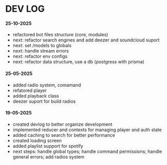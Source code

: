 # DEV LOG

#### 25-10-2025

-  refactored bot files structure (core, modules)
-  next: refactor search engines and add deezer and soundcloud suport
-  next: set /models to globals
-  next: handle stream errors
-  next: refactor env configs
-  next: refactor data structure, use a db (postgress with prisma)

#### 25-05-2025

-  added radio system, comamand
-  refatored player
-  added playback class
-  deezer suport for build radios

#### 19-05-2025

-  created devlog to better organize development
-  implemented reducer and contexts for managing player and auth state
-  added caching to search for better performance
-  created loading screen
-  added playlist support for spotify
-  next steps: handle global types; handle command permissions; handle general errors; add radios system
